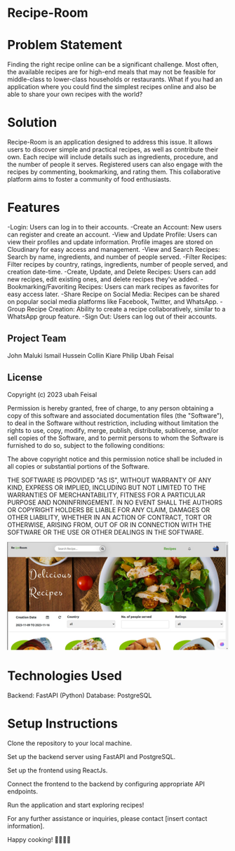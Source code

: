 # Recipe-Room

# Problem Statement
Finding the right recipe online can be a significant challenge. Most often, the available recipes are for high-end meals that may not be feasible for middle-class to lower-class households or restaurants. What if you had an application where you could find the simplest recipes online and also be able to share your own recipes with the world?

# Solution
Recipe-Room is an application designed to address this issue. It allows users to discover simple and practical recipes, as well as contribute their own. Each recipe will include details such as ingredients, procedure, and the number of people it serves.
Registered users can also engage with the recipes by commenting, bookmarking, and rating them. This collaborative platform aims to foster a community of food enthusiasts.

# Features
-Login: 
    Users can log in to their accounts.
-Create an Account:
     New users can register and create an account.
-View and Update Profile:
     Users can view their profiles and update information. Profile images are stored on Cloudinary for easy access and management.
-View and Search Recipes:
    Search by name, ingredients, and number of people served.
-Filter Recipes:
    Filter recipes by country, ratings, ingredients, number of people served, and creation date-time.
-Create, Update, and Delete Recipes:
    Users can add new recipes, edit existing ones, and delete recipes they've added.
-Bookmarking/Favoriting Recipes:
    Users can mark recipes as favorites for easy access later.
-Share Recipe on Social Media:
    Recipes can be shared on popular social media platforms like Facebook, Twitter, and WhatsApp.
-Group Recipe Creation:
    Ability to create a recipe collaboratively, similar to a WhatsApp group feature.
-Sign Out:
     Users can log out of their accounts.

## Project Team
John Maluki
Ismail Hussein
Collin Kiare
Philip
Ubah Feisal



## License

Copyright (c) 2023  ubah Feisal 

Permission is hereby granted, free of charge, to any person obtaining a copy
of this software and associated documentation files (the "Software"), to deal
in the Software without restriction, including without limitation the rights
to use, copy, modify, merge, publish, distribute, sublicense, and/or sell
copies of the Software, and to permit persons to whom the Software is
furnished to do so, subject to the following conditions:

The above copyright notice and this permission notice shall be included in all
copies or substantial portions of the Software.

THE SOFTWARE IS PROVIDED "AS IS", WITHOUT WARRANTY OF ANY KIND, EXPRESS OR
IMPLIED, INCLUDING BUT NOT LIMITED TO THE WARRANTIES OF MERCHANTABILITY,
FITNESS FOR A PARTICULAR PURPOSE AND NONINFRINGEMENT. IN NO EVENT SHALL THE
AUTHORS OR COPYRIGHT HOLDERS BE LIABLE FOR ANY CLAIM, DAMAGES OR OTHER
LIABILITY, WHETHER IN AN ACTION OF CONTRACT, TORT OR OTHERWISE, ARISING FROM,
OUT OF OR IN CONNECTION WITH THE SOFTWARE OR THE USE OR OTHER DEALINGS IN THE
SOFTWARE.


![landing page img](/doc/WhatsApp%20Image%202023-11-09%20at%2018.01.11.jpeg)

# Technologies Used
Backend: FastAPI (Python)
Database: PostgreSQL

# Setup Instructions
Clone the repository to your local machine.

Set up the backend server using FastAPI and PostgreSQL.

Set up the frontend using ReactJs.

Connect the frontend to the backend by configuring appropriate API endpoints.

Run the application and start exploring recipes!

For any further assistance or inquiries, please contact [insert contact information].

Happy cooking! 🥘🍲🥗🍰